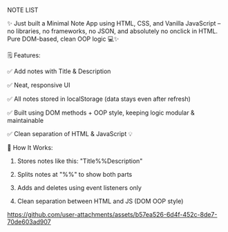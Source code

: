 NOTE LIST  

✨ Just built a Minimal Note App using HTML, CSS, and Vanilla JavaScript – no libraries, no frameworks, no JSON, and absolutely no onclick in HTML. Pure DOM-based, clean OOP logic 💻✨

🗒️ Features:

✅ Add notes with Title & Description

✅  Neat, responsive UI

✅  All notes stored in localStorage (data stays even after refresh)

✅  Built using DOM methods + OOP style, keeping logic modular & maintainable

✅  Clean separation of HTML & JavaScript 💡

🧠 How It Works:

1. Stores notes like this: "Title%%Description"

2. Splits notes at "%%" to show both parts

3. Adds and deletes using event listeners only

4. Clean separation between HTML and JS (DOM OOP style)

https://github.com/user-attachments/assets/b57ea526-6d4f-452c-8de7-70de603ad907
